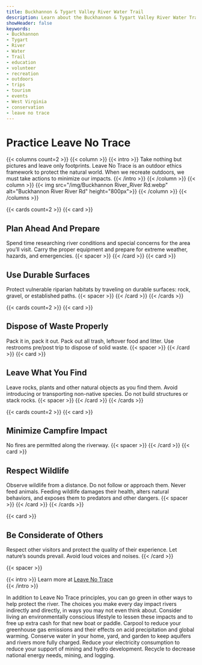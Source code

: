 ```yaml
---
title: Buckhannon & Tygart Valley River Water Trail
description: Learn about the Buckhannon & Tygart Valley River Water Trail leave no trace practices.
showHeader: false
keywords:
- Buckhannon
- Tygart
- River
- Water
- Trail
- education
- volunteer
- recreation
- outdoors
- trips
- tourism
- events
- West Virginia
- conservation
- leave no trace
---
```


# Practice Leave No Trace


{{< columns count=2 >}}
{{< column >}}
{{< intro >}}
Take nothing but pictures and leave only footprints. Leave No Trace is an outdoor ethics framework to protect the natural world. When we recreate outdoors, we must take actions to minimize our impacts. 
{{< /intro >}}
{{< /column >}}
{{< column >}}
{{< img src="/img/Buckhannon River_River Rd.webp" alt="Buckhannon River River Rd" height="800px">}}
{{< /column >}}
{{< /columns >}}

<!--
You can help protect our Water Trail by following these principles:
- Plan Ahead And Prepare: Spend time researching river conditions and special concerns for the area you’ll visit. Carry the proper equipment and prepare for extreme weather, hazards, and emergencies.
- Use Durable Surfaces: Protect vulnerable riparian habitats by traveling on durable surfaces: rock, gravel, or established paths. 
- Dispose of Waste Properly: Pack it in, pack it out. Pack out all trash, leftover food and litter. Use restrooms pre/post trip to dispose of solid waste. 
- Leave What You Find: Leave rocks, plants and other natural objects as you find them. Avoid introducing or transporting non-native species. Do not build structures or stack rocks. 
- Minimize Campfire Impact: No fires are permitted along the riverway. 
- Respect Wildlife: Observe wildlife from a distance. Do not follow or approach them. Never feed animals. Feeding wildlife damages their health, alters natural behaviors, and exposes them to predators and other dangers.
- Be Considerate of Others: Respect other visitors and protect the quality of their experience. Let nature’s sounds prevail. Avoid loud voices and noises.
-->

{{< cards count=2 >}}
{{< card >}}
## Plan Ahead And Prepare
Spend time researching river conditions and special concerns for the area you’ll visit. Carry the proper equipment and prepare for extreme weather, hazards, and emergencies.
{{< spacer >}}
{{< /card >}}
{{< card >}}
## Use Durable Surfaces
Protect vulnerable riparian habitats by traveling on durable surfaces: rock, gravel, or established paths. 
{{< spacer >}}
{{< /card >}}
{{< /cards >}}

{{< cards count=2 >}}
{{< card >}}
## Dispose of Waste Properly
Pack it in, pack it out. Pack out all trash, leftover food and litter. Use restrooms pre/post trip to dispose of solid waste. 
{{< spacer >}}
{{< /card >}}
{{< card >}}
## Leave What You Find
Leave rocks, plants and other natural objects as you find them. Avoid introducing or transporting non-native species. Do not build structures or stack rocks. 
{{< spacer >}}
{{< /card >}}
{{< /cards >}}

{{< cards count=2 >}}
{{< card >}}
## Minimize Campfire Impact
No fires are permitted along the riverway. 
{{< spacer >}}
{{< /card >}}
{{< card >}}
## Respect Wildlife
Observe wildlife from a distance. Do not follow or approach them. Never feed animals. Feeding wildlife damages their health, alters natural behaviors, and exposes them to predators and other dangers.
{{< spacer >}}
{{< /card >}}
{{< /cards >}}

{{< card >}}
## Be Considerate of Others
Respect other visitors and protect the quality of their experience. Let nature’s sounds prevail. Avoid loud voices and noises.
{{< /card >}}

{{< spacer >}}

{{< intro >}}
Learn more at [Leave No Trace](https://lnt.org/)  
{{< /intro >}}

In addition to Leave No Trace principles, you can go green in other ways to help protect the river. The choices you make every day impact rivers indirectly and directly, in ways you may not even think about. Consider living an environmentally conscious lifestyle to lessen these impacts and to free up extra cash for that new boat or paddle. Carpool to reduce your greenhouse gas emissions and their effects on acid precipitation and global warming. Conserve water in your home, yard, and garden to keep aquifers and rivers more fully charged. Reduce your electricity consumption to reduce your support of mining and hydro development. Recycle to decrease national energy needs, mining, and logging.
